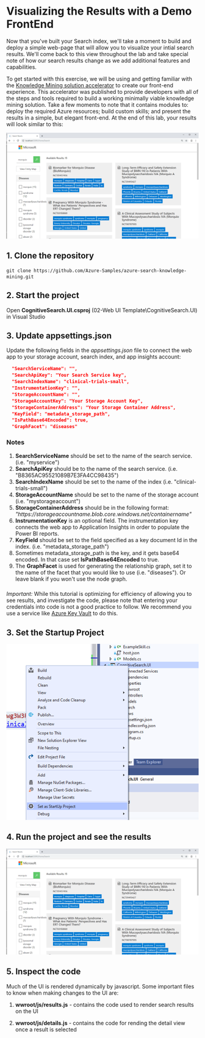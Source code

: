 # Visualizing the Results with a Demo FrontEnd
Now that you've built your Search index, we'll take a moment to build and deploy a simple web-page that will allow you to visualize your intial search results.  We'll come back to this view throughout the lab and take special note of how our search results change as we add additional features and capabilities.

To get started with this exercise, we will be using and getting familiar with the [Knowledge Mining solution accelerator](https://github.com/Azure-Samples/azure-search-knowledge-mining) to create our front-end experience.  This accelerator was published to provide developers with all of the steps and tools required to build a working minimally viable knowledge mining solution.  Take a few moments to note that it contains modules to: deploy the required Azure resources; build custom skills; and present the results in a simple, but elegant front-end.  At the end of this lab, your results will look similar to this:

![](images/results.png)

## 1. Clone the repository
```
git clone https://github.com/Azure-Samples/azure-search-knowledge-mining.git
```

## 2. Start the project

Open **CognitiveSearch.UI.csproj** (02-Web UI Template\CognitiveSearch.UI) in Visual Studio 

## 3. Update appsettings.json

Update the following fields in the *appsettings.json* file to connect the web app to your storage account, search index, and app insights account:

```json
  "SearchServiceName": "",
  "SearchApiKey": "Your Search Service key",
  "SearchIndexName": "clinical-trials-small",
  "InstrumentationKey": "",
  "StorageAccountName": "",
  "StorageAccountKey": "Your Storage Account Key",
  "StorageContainerAddress": "Your Storage Container Address",
  "KeyField": "metadata_storage_path",
  "IsPathBase64Encoded": true,
  "GraphFacet": "diseases"
```
 
### Notes
1. **SearchServiceName** should be set to the name of the search service. (i.e. "myservice")
1. **SearchApiKey** should be to the name of the search service. (i.e. "B8365AC95521089B7E3FA4CC98435")
1. **SearchIndexName** should be set to the name of the index (i.e. "clinical-trials-small")
1. **StorageAccountName** should be set to the name of the storage account (i.e. "mystorageaccount")
1. **StorageContainerAddress** should be in the following format: *"https://*storageaccountname*.blob.core.windows.net/*containername*"*
1. **InstrumentationKey** is an optional field. The instrumentation key connects the web app to Application Insights in order to populate the Power BI reports.
1. **KeyField** should be set to the field specified as a key document Id in the index. (i.e. "metadata_storage_path")
1. Sometimes metadata_storage_path is the key, and it gets base64 encoded. In that case set **IsPathBase64Encoded** to true.
1. The **GraphFacet** is used for generating the relationship graph, set it to the name of the facet that you would like to use (i.e. "diseases"). Or leave blank if you won't use the node graph.


###
*Important:* 
While this tutorial is optimizing for efficiency of allowing you to see results, and investigate the code, please note that entering your credentials into code is not a good practice to follow. We recommend you use a service like [Azure Key Vault](https://docs.microsoft.com/en-us/azure/key-vault/key-vault-overview) to do this.

## 3. Set the **Startup Project**
 
 ![](images/setstart.png)
 
## 4. Run the project and see the results
 
![](images/results.png)

## 5. Inspect the code

Much of the UI is rendered dynamically by javascript. Some important files to know when making changes to the UI are:

1. **wwroot/js/results.js** - contains the code used to render search results on the UI

2. **wwroot/js/details.js** - contains the code for rending the detail view once a result is selected



